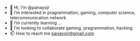 - 👋 Hi, I’m @panayojr
- 👀 I’m interested in pragrammation, gaming, computer science, telecommunication network
- 🌱 I’m currently learning ...
- 💞️ I’m looking to collaborate gaming, pragrammation, hacking
- 📫 How to reach me panayojr@gmail.com

<!---
panayojr/panayojr is a ✨ special ✨ repository because its `README.md` (this file) appears on your GitHub profile.
You can click the Preview link to take a look at your changes.
--->
